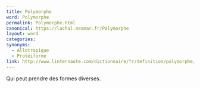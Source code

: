 ```yaml
---
title: Polymorphe
word: Polymorphe
permalink: Polymorphe.html
canonical: https://lachal.neamar.fr/Polymorphe
layout: word
categories:
synonyms:
  - Allotropique
  - Protéiforme
link: http://www.linternaute.com/dictionnaire/fr/definition/polymorphe/
---
```


Qui peut prendre des formes diverses.

